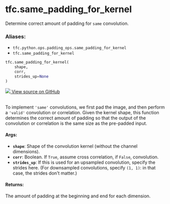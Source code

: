 <div itemscope itemtype="http://developers.google.com/ReferenceObject">
<meta itemprop="name" content="tfc.same_padding_for_kernel" />
<meta itemprop="path" content="Stable" />
</div>

# tfc.same_padding_for_kernel

Determine correct amount of padding for `same` convolution.

### Aliases:

* `tfc.python.ops.padding_ops.same_padding_for_kernel`
* `tfc.same_padding_for_kernel`

``` python
tfc.same_padding_for_kernel(
    shape,
    corr,
    strides_up=None
)
```




<table class="tfo-github-link" align="left">
<a target="_blank" href="https://github.com/tensorflow/compression/tree/master/tensorflow_compression/python/ops/padding_ops.py">
  <img src="https://www.tensorflow.org/images/GitHub-Mark-32px.png" />
  View source on GitHub
</a>
</table>

<!-- Placeholder for "Used in" -->

To implement `'same'` convolutions, we first pad the image, and then perform a
`'valid'` convolution or correlation. Given the kernel shape, this function
determines the correct amount of padding so that the output of the convolution
or correlation is the same size as the pre-padded input.

#### Args:


* <b>`shape`</b>: Shape of the convolution kernel (without the channel dimensions).
* <b>`corr`</b>: Boolean. If `True`, assume cross correlation, if `False`, convolution.
* <b>`strides_up`</b>: If this is used for an upsampled convolution, specify the
  strides here. (For downsampled convolutions, specify `(1, 1)`: in that
  case, the strides don't matter.)


#### Returns:

The amount of padding at the beginning and end for each dimension.
